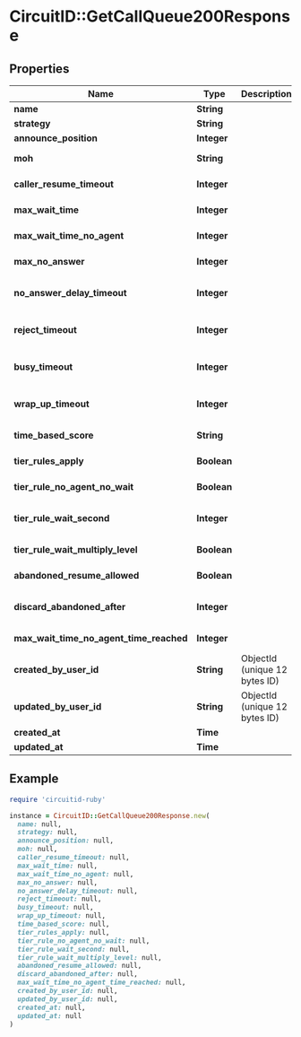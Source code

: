 # CircuitID::GetCallQueue200Response

## Properties

| Name | Type | Description | Notes |
| ---- | ---- | ----------- | ----- |
| **name** | **String** |  |  |
| **strategy** | **String** |  |  |
| **announce_position** | **Integer** |  | [optional] |
| **moh** | **String** |  | [default to &#39;deafult&#39;] |
| **caller_resume_timeout** | **Integer** |  | [default to 3600] |
| **max_wait_time** | **Integer** |  | [default to 300] |
| **max_wait_time_no_agent** | **Integer** |  | [default to 300] |
| **max_no_answer** | **Integer** |  | [default to 1000000] |
| **no_answer_delay_timeout** | **Integer** |  | [optional][default to 60] |
| **reject_timeout** | **Integer** |  | [optional][default to 60] |
| **busy_timeout** | **Integer** |  | [optional][default to 60] |
| **wrap_up_timeout** | **Integer** |  | [optional][default to 10] |
| **time_based_score** | **String** |  | [default to &#39;queue&#39;] |
| **tier_rules_apply** | **Boolean** |  | [default to false] |
| **tier_rule_no_agent_no_wait** | **Boolean** |  | [default to true] |
| **tier_rule_wait_second** | **Integer** |  | [optional][default to 300] |
| **tier_rule_wait_multiply_level** | **Boolean** |  | [default to true] |
| **abandoned_resume_allowed** | **Boolean** |  | [default to true] |
| **discard_abandoned_after** | **Integer** |  | [optional][default to 14400] |
| **max_wait_time_no_agent_time_reached** | **Integer** |  | [default to 5] |
| **created_by_user_id** | **String** | ObjectId (unique 12 bytes ID) | [optional] |
| **updated_by_user_id** | **String** | ObjectId (unique 12 bytes ID) | [optional] |
| **created_at** | **Time** |  | [optional] |
| **updated_at** | **Time** |  | [optional] |

## Example

```ruby
require 'circuitid-ruby'

instance = CircuitID::GetCallQueue200Response.new(
  name: null,
  strategy: null,
  announce_position: null,
  moh: null,
  caller_resume_timeout: null,
  max_wait_time: null,
  max_wait_time_no_agent: null,
  max_no_answer: null,
  no_answer_delay_timeout: null,
  reject_timeout: null,
  busy_timeout: null,
  wrap_up_timeout: null,
  time_based_score: null,
  tier_rules_apply: null,
  tier_rule_no_agent_no_wait: null,
  tier_rule_wait_second: null,
  tier_rule_wait_multiply_level: null,
  abandoned_resume_allowed: null,
  discard_abandoned_after: null,
  max_wait_time_no_agent_time_reached: null,
  created_by_user_id: null,
  updated_by_user_id: null,
  created_at: null,
  updated_at: null
)
```


